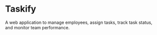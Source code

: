 # Taskify
A web application to manage employees, assign tasks, track task status, and monitor team performance.
